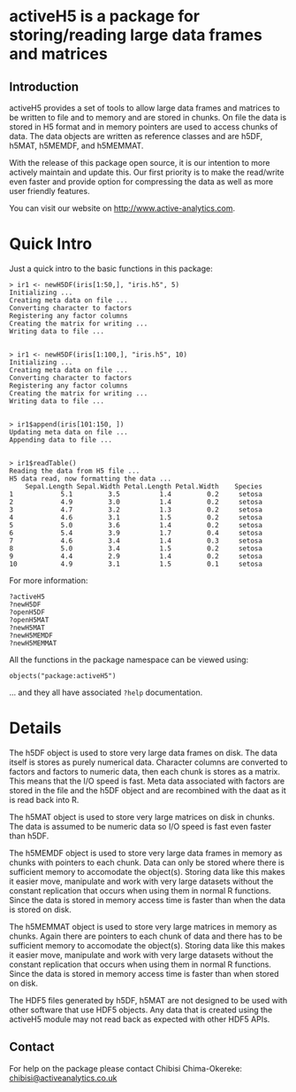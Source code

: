 # activeH5 is a package for storing/reading large data frames and matrices

## Introduction

activeH5 provides a set of tools to allow large data frames and matrices to be written to file and to memory and are stored in chunks. On file the data is stored in H5 format and in memory pointers are used to access chunks of data. The data objects are written as reference classes and are h5DF, h5MAT, h5MEMDF, and h5MEMMAT.

With the release of this package open source, it is our intention to more actively maintain and update this. Our first priority is to make the read/write even faster and provide option for compressing the data as well as more user friendly features.

You can visit our website on <http://www.active-analytics.com>.

# Quick Intro

Just a quick intro to the basic functions in this package:

```
> ir1 <- newH5DF(iris[1:50,], "iris.h5", 5)
Initializing ...
Creating meta data on file ... 
Converting character to factors 
Registering any factor columns 
Creating the matrix for writing ... 
Writing data to file ... 


> ir1 <- newH5DF(iris[1:100,], "iris.h5", 10)
Initializing ...
Creating meta data on file ... 
Converting character to factors 
Registering any factor columns 
Creating the matrix for writing ... 
Writing data to file ... 


> ir1$append(iris[101:150, ])
Updating meta data on file ... 
Appending data to file ... 


> ir1$readTable()
Reading the data from H5 file ... 
H5 data read, now formatting the data ... 
    Sepal.Length Sepal.Width Petal.Length Petal.Width    Species
1            5.1         3.5          1.4         0.2     setosa
2            4.9         3.0          1.4         0.2     setosa
3            4.7         3.2          1.3         0.2     setosa
4            4.6         3.1          1.5         0.2     setosa
5            5.0         3.6          1.4         0.2     setosa
6            5.4         3.9          1.7         0.4     setosa
7            4.6         3.4          1.4         0.3     setosa
8            5.0         3.4          1.5         0.2     setosa
9            4.4         2.9          1.4         0.2     setosa
10           4.9         3.1          1.5         0.1     setosa
```

For more information:

```
?activeH5
?newH5DF
?openH5DF
?openH5MAT
?newH5MAT
?newH5MEMDF
?newH5MEMMAT
```

All the functions in the package namespace can be viewed using:

```
objects("package:activeH5")
```
... and they all have associated `?help` documentation.

# Details

The h5DF object is used to store very large data frames on disk. The data itself is stores as purely numerical data. Character columns are converted to factors and factors to numeric data, then each chunk is stores as a matrix. This means that the I/O speed is fast. Meta data associated with factors are stored in the file and the h5DF object and are recombined with the daat as it is read back into R.

The h5MAT object is used to store very large matrices on disk in chunks. The data is assumed to be numeric data so I/O speed is fast even faster than h5DF.

The h5MEMDF object is used to store very large data frames in memory as chunks with pointers to each chunk. Data can only be stored where there is sufficient memory to accomodate the object(s). Storing data like this makes it easier move, manipulate and work with very large datasets without the constant replication that occurs when using them in normal R functions. Since the data is stored in memory access time is faster than when the data is stored on disk.

The h5MEMMAT object is used to store very large matrices in memory as chunks. Again there are pointers to each chunk of data and there has to be sufficient memory to accomodate the object(s). Storing data like this makes it easier move, manipulate and work with very large datasets without the constant replication that occurs when using them in normal R functions. Since the data is stored in memory access time is faster than when stored on disk.

The HDF5 files generated by h5DF, h5MAT are not designed to be used with other software that use HDF5 objects. Any data that is created using the activeH5 module may not read back as expected with other HDF5 APIs.


## Contact

For help on the package please contact Chibisi Chima-Okereke: chibisi@activeanalytics.co.uk
